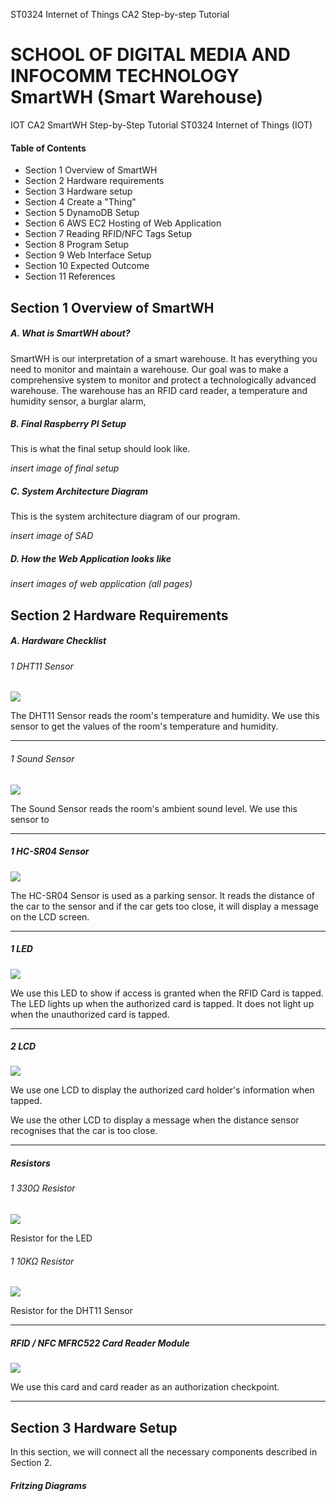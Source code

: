 
ST0324 Internet of Things CA2 Step-by-step Tutorial

SCHOOL OF DIGITAL MEDIA AND INFOCOMM TECHNOLOGY 
SmartWH (Smart Warehouse)
=============

IOT CA2 SmartWH
Step-by-Step Tutorial
ST0324 Internet of Things (IOT)

#### Table of Contents
- Section 1 Overview of SmartWH
- Section 2 Hardware requirements
- Section 3 Hardware setup
- Section 4 Create a "Thing"
- Section 5 DynamoDB Setup
- Section 6 AWS EC2 Hosting of Web Application
- Section 7 Reading RFID/NFC Tags Setup
- Section 8 Program Setup
- Section 9 Web Interface Setup
- Section 10 Expected Outcome
- Section 11 References


## Section 1 Overview of SmartWH
##### A.  What is SmartWH about?
SmartWH is our interpretation of a smart warehouse. It has everything you need to monitor and maintain a warehouse. Our goal was to make a comprehensive system to monitor and protect a technologically advanced warehouse. The warehouse has an RFID card reader, a temperature and humidity sensor, a burglar alarm, 

##### B. Final Raspberry PI Setup
This is what the final setup should look like.

*insert image of final setup*

##### C. System Architecture Diagram
This is the system architecture diagram of our program.

*insert image of SAD*

##### D. How the Web Application looks like

*insert images of web application (all pages)*

## Section 2 Hardware Requirements
##### A.  Hardware Checklist
###### 1 DHT11 Sensor

![](https://potentiallabs.com/cart/image/cache/catalog/new%20components/DHT11-800x800.jpg)

The DHT11 Sensor reads the room's temperature and humidity. We use this sensor to get the values of the room's temperature and humidity.

------------



###### 1 Sound Sensor

![](https://imgaz.staticbg.com/thumb/large/oaupload/banggood/images/1C/80/94db0a4e-61fa-4dc6-9533-83a7d301a016.JPG)

The Sound Sensor reads the room's ambient sound level. We use this sensor to 

------------

##### 1 HC-SR04 Sensor

![](https://www.makerlab-electronics.com/my_uploads/2016/05/ultrasonic-sensor-HCSR04-1.jpg)

The HC-SR04 Sensor is used as a parking sensor. It reads the distance of the car to the sensor and if the car gets too close, it will display a message on the LCD screen.

------------

##### 1 LED

![](https://www.taydaelectronics.com/media/catalog/product/cache/1/image/500x500/9df78eab33525d08d6e5fb8d27136e95/a/-/a-1554.jpg)

We use this LED to show if access is granted when the RFID Card is tapped. The LED lights up when the authorized card is tapped. It does not light up when the unauthorized card is tapped.

------------

##### 2 LCD

![](https://www.dnatechindia.com/image/cache/catalog/16x2-alphanumeric-display-green-buy-india-500x500.jpg)

We use one LCD to display the authorized card holder's information when tapped.

We use the other LCD to display a message when the distance sensor recognises that the car is too close.

------------

##### Resistors
###### 1 330Ω Resistor

![](https://storage.googleapis.com/stateless-www-faranux-com/2017/03/330-ohm.jpg)

Resistor for the LED
###### 1 10KΩ Resistor

![](https://i.ebayimg.com/images/g/~OEAAOSwA3dYeQl6/s-l300.jpg)

Resistor for the DHT11 Sensor

------------

##### RFID / NFC MFRC522 Card Reader Module

![](https://mundialcomponentes.com.br/arquivos/produtos/imagens_adicionais/304eb202af63065ab456a07af402ac31d13d9599.jpeg)

We use this card and card reader as an authorization checkpoint.

------------


## Section 3 Hardware Setup
In this section, we will connect all the necessary components described in Section 2.

##### Fritzing Diagrams
